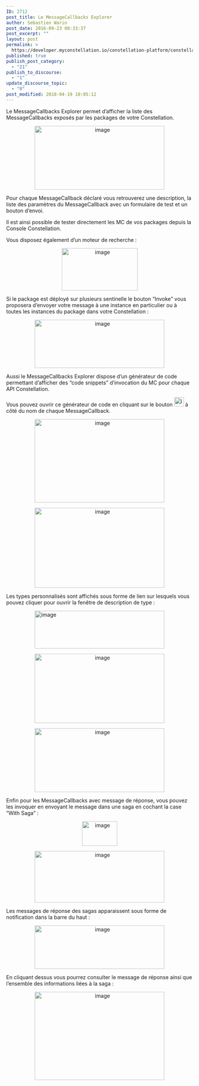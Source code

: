```yaml
---
ID: 2712
post_title: Le MessageCallbacks Explorer
author: Sebastien Warin
post_date: 2016-09-23 08:33:37
post_excerpt: ""
layout: post
permalink: >
  https://developer.myconstellation.io/constellation-platform/constellation-console/messagecallbacks-explorer/
published: true
publish_post_category:
  - "21"
publish_to_discourse:
  - "1"
update_discourse_topic:
  - "0"
post_modified: 2018-04-19 10:05:12
---
```

Le MessageCallbacks Explorer permet d’afficher la liste des MessageCallbacks exposés par les packages de votre Constellation.

<p align="center"><a href="https://developer.myconstellation.io/wp-content/uploads/2016/09/image-44.png"><img style="background-image: none; padding-top: 0px; padding-left: 0px; display: inline; padding-right: 0px; border: 0px;" title="image" src="https://developer.myconstellation.io/wp-content/uploads/2016/09/image_thumb-43.png" alt="image" width="350" height="172" border="0" /></a></p>

<p align="left">Pour chaque MessageCallback déclaré vous retrouverez une description, la liste des paramètres du MessageCallback avec un formulaire de test et un bouton d’envoi.</p>

<p align="left">Il est ainsi possible de tester directement les MC de vos packages depuis la Console Constellation.</p>

<p align="left">Vous disposez également d’un moteur de recherche :</p>

<p align="center"><a href="https://developer.myconstellation.io/wp-content/uploads/2016/09/image-45.png"><img style="background-image: none; padding-top: 0px; padding-left: 0px; display: inline; padding-right: 0px; border: 0px;" title="image" src="https://developer.myconstellation.io/wp-content/uploads/2016/09/image_thumb-44.png" alt="image" width="205" height="114" border="0" /></a></p>

<p align="left">Si le package est déployé sur plusieurs sentinelle le bouton “Invoke” vous proposera d’envoyer votre message à une instance en particulier ou à toutes les instances du package dans votre Constellation :</p>

<p align="center"><a href="https://developer.myconstellation.io/wp-content/uploads/2016/09/image-51.png"><img style="background-image: none; padding-top: 0px; padding-left: 0px; display: inline; padding-right: 0px; border: 0px;" title="image" src="https://developer.myconstellation.io/wp-content/uploads/2016/09/image_thumb-50.png" alt="image" width="350" height="130" border="0" /></a></p>

<p align="left">Aussi le MessageCallbacks Explorer dispose d’un générateur de code permettant d’afficher des “code snippets” d’invocation du MC pour chaque API Constellation.</p>

<p align="left">Vous pouvez ouvrir ce générateur de code en cliquant sur le bouton <img style="background-image: none; padding-top: 0px; padding-left: 0px; display: inline; padding-right: 0px; border: 0px;" title="image" src="https://developer.myconstellation.io/wp-content/uploads/2016/09/image-57.png" alt="image" width="26" height="25" border="0" /> à côté du nom de chaque MessageCallback.</p>

<p align="center"><a href="https://developer.myconstellation.io/wp-content/uploads/2016/09/image-46.png"><img style="background-image: none; padding-top: 0px; padding-left: 0px; display: inline; padding-right: 0px; border: 0px;" title="image" src="https://developer.myconstellation.io/wp-content/uploads/2016/09/image_thumb-45.png" alt="image" width="350" height="225" border="0" /></a></p>

<p align="center"><a href="https://developer.myconstellation.io/wp-content/uploads/2016/09/image-47.png"><img style="background-image: none; padding-top: 0px; padding-left: 0px; display: inline; padding-right: 0px; border: 0px;" title="image" src="https://developer.myconstellation.io/wp-content/uploads/2016/09/image_thumb-46.png" alt="image" width="350" height="216" border="0" /></a></p>

<p align="left">Les types personnalisés sont affichés sous forme de lien sur lesquels vous pouvez cliquer pour ouvrir la fenêtre de description de type :</p>

<p align="left"><a href="https://developer.myconstellation.io/wp-content/uploads/2016/09/image-53.png"><img style="background-image: none; float: none; padding-top: 0px; padding-left: 0px; margin-left: auto; display: block; padding-right: 0px; margin-right: auto; border: 0px;" title="image" src="https://developer.myconstellation.io/wp-content/uploads/2016/09/image_thumb-52.png" alt="image" width="350" height="102" border="0" /></a></p>

<p align="center"><a href="https://developer.myconstellation.io/wp-content/uploads/2016/09/image-54.png"><img style="background-image: none; padding-top: 0px; padding-left: 0px; display: inline; padding-right: 0px; border: 0px;" title="image" src="https://developer.myconstellation.io/wp-content/uploads/2016/09/image_thumb-53.png" alt="image" width="350" height="187" border="0" /></a></p>

<p align="center"><a href="https://developer.myconstellation.io/wp-content/uploads/2016/09/image-55.png"><img style="background-image: none; padding-top: 0px; padding-left: 0px; display: inline; padding-right: 0px; border: 0px;" title="image" src="https://developer.myconstellation.io/wp-content/uploads/2016/09/image_thumb-54.png" alt="image" width="350" height="172" border="0" /></a></p>

<p align="left">Enfin pour les MessageCallbacks avec message de réponse, vous pouvez les invoquer en envoyant le message dans une saga en cochant la case “With Saga” :</p>

<p align="center"><a href="https://developer.myconstellation.io/wp-content/uploads/2016/09/image-56.png"><img style="background-image: none; padding-top: 0px; padding-left: 0px; display: inline; padding-right: 0px; border: 0px;" title="image" src="https://developer.myconstellation.io/wp-content/uploads/2016/09/image_thumb-55.png" alt="image" width="95" height="66" border="0" /></a></p>

<p align="center"><a href="https://developer.myconstellation.io/wp-content/uploads/2016/09/image-48.png"><img style="background-image: none; padding-top: 0px; padding-left: 0px; display: inline; padding-right: 0px; border: 0px;" title="image" src="https://developer.myconstellation.io/wp-content/uploads/2016/09/image_thumb-47.png" alt="image" width="350" height="139" border="0" /></a></p>

<p align="left">Les messages de réponse des sagas apparaissent sous forme de notification dans la barre du haut :</p>

<p align="center"><a href="https://developer.myconstellation.io/wp-content/uploads/2016/09/image-49.png"><img style="background-image: none; padding-top: 0px; padding-left: 0px; display: inline; padding-right: 0px; border: 0px;" title="image" src="https://developer.myconstellation.io/wp-content/uploads/2016/09/image_thumb-48.png" alt="image" width="350" height="117" border="0" /></a></p>

En cliquant dessus vous pourrez consulter le message de réponse ainsi que l’ensemble des informations liées à la saga :

<p align="center"><a href="https://developer.myconstellation.io/wp-content/uploads/2016/09/image-50.png"><img style="background-image: none; padding-top: 0px; padding-left: 0px; display: inline; padding-right: 0px; border: 0px;" title="image" src="https://developer.myconstellation.io/wp-content/uploads/2016/09/image_thumb-49.png" alt="image" width="350" height="238" border="0" /></a></p>